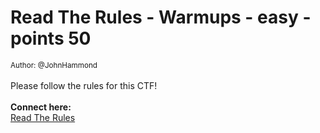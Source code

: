 # Read The Rules - Warmups - easy - points 50


 <small>Author: @JohnHammond</small><br><br>Please follow the rules for this CTF!  <br><br> <b>Connect here:</b><br> <a href="/rules">Read The Rules</a>

